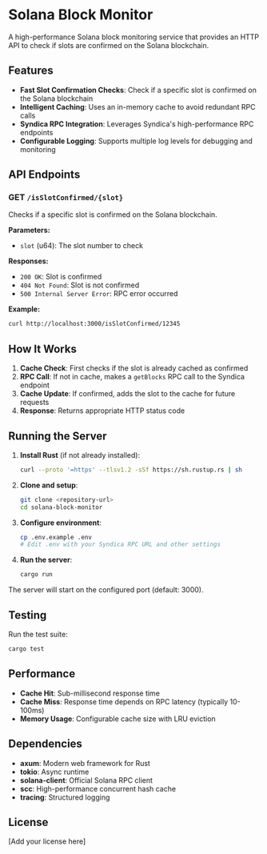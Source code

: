 # Solana Block Monitor

A high-performance Solana block monitoring service that provides an HTTP API to check if slots are confirmed on the Solana blockchain.

## Features

- **Fast Slot Confirmation Checks**: Check if a specific slot is confirmed on the Solana blockchain
- **Intelligent Caching**: Uses an in-memory cache to avoid redundant RPC calls
- **Syndica RPC Integration**: Leverages Syndica's high-performance RPC endpoints
- **Configurable Logging**: Supports multiple log levels for debugging and monitoring

## API Endpoints

### GET `/isSlotConfirmed/{slot}`

Checks if a specific slot is confirmed on the Solana blockchain.

**Parameters:**

- `slot` (u64): The slot number to check

**Responses:**

- `200 OK`: Slot is confirmed
- `404 Not Found`: Slot is not confirmed
- `500 Internal Server Error`: RPC error occurred

**Example:**

```bash
curl http://localhost:3000/isSlotConfirmed/12345
```

## How It Works

1. **Cache Check**: First checks if the slot is already cached as confirmed
2. **RPC Call**: If not in cache, makes a `getBlocks` RPC call to the Syndica endpoint
3. **Cache Update**: If confirmed, adds the slot to the cache for future requests
4. **Response**: Returns appropriate HTTP status code

## Running the Server

1. **Install Rust** (if not already installed):

   ```bash
   curl --proto '=https' --tlsv1.2 -sSf https://sh.rustup.rs | sh
   ```

2. **Clone and setup**:

   ```bash
   git clone <repository-url>
   cd solana-block-monitor
   ```

3. **Configure environment**:

   ```bash
   cp .env.example .env
   # Edit .env with your Syndica RPC URL and other settings
   ```

4. **Run the server**:

   ```bash
   cargo run
   ```

The server will start on the configured port (default: 3000).

## Testing

Run the test suite:

```bash
cargo test
```

## Performance

- **Cache Hit**: Sub-millisecond response time
- **Cache Miss**: Response time depends on RPC latency (typically 10-100ms)
- **Memory Usage**: Configurable cache size with LRU eviction

## Dependencies

- **axum**: Modern web framework for Rust
- **tokio**: Async runtime
- **solana-client**: Official Solana RPC client
- **scc**: High-performance concurrent hash cache
- **tracing**: Structured logging

## License

[Add your license here]
